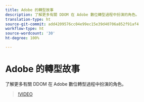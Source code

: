 ```yaml
---
title: Adobe 的轉型故事
description: 了解更多有關 DDOM 在 Adobe 數位轉型過程中扮演的角色。
translation-type: ht
source-git-commit: add4209576cc04e99ec15e39d40706a852f91af4
workflow-type: ht
source-wordcount: '30'
ht-degree: 100%

---
```



# Adobe 的轉型故事

了解更多有關 DDOM 在 Adobe 數位轉型過程中扮演的角色。

>[!VIDEO](https://video.tv.adobe.com/v/41691)
